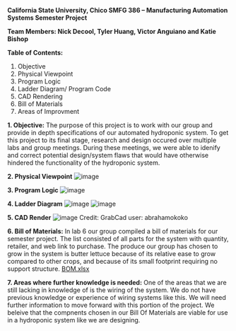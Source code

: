 

**California State University, Chico
SMFG 386 – Manufacturing Automation Systems
Semester Project**

**Team Members: Nick Decool, Tyler Huang, Victor Anguiano and Katie Bishop**

**Table of Contents:**
1. Objective
2. Physical Viewpoint
3. Program Logic
4. Ladder Diagram/ Program Code
5. CAD Rendering
6. Bill of Materials
7. Areas of Improvment 

**1. Objective:**
	The purpose of this project is to work with our group and provide in depth specifications of our automated hydroponic system. To get this project to its final stage, research and design occured over multiple labs and group meetings. During these meetings, we were able to idenify and correct potential design/system flaws that would have otherwise hindered the functionality of the hydroponic system.  




**2. Physical Viewpoint**
![image](https://user-images.githubusercontent.com/80664067/113379173-9eaecf80-932d-11eb-8b86-3c8fe463954d.png)


**3. Program Logic**
![image](https://user-images.githubusercontent.com/80721125/113385653-68794c00-933d-11eb-8d5c-486f0f4b8244.png)

**4. Ladder Diagram**
![image](https://user-images.githubusercontent.com/80664067/119056025-daa20080-b97e-11eb-9797-6d738c0d0ec6.png)
![image](https://user-images.githubusercontent.com/80664067/119056074-ef7e9400-b97e-11eb-8ad6-996a659a29e3.png)


**5. CAD Render**
![image](https://user-images.githubusercontent.com/80664067/119056289-4be1b380-b97f-11eb-92db-4704c50ec4bc.png)
Credit: GrabCad user: abrahamokoko


**6. Bill of Materials:**
	In lab 6 our group compiled a bill of materials for our semester project. The list consisted of all parts for the system with quantity, retailer, and web link to purchase. The produce our group has chosen to grow in the system is butter lettuce because of its relative ease to grow compared to other crops, and because of its small footprint requiring no support structure. 
[BOM.xlsx](https://github.com/kbishop9/team_3_semester_project/files/6247785/BOM.xlsx)	
	

**7. Areas where further knowledge is needed:**
	One of the areas that we are still lacking in knowledge of is the wiring of the system. We do not have previous knowledge or experience of wiring systems like this. We will need further information to move forward with this portion of the project. We beleive that the compnents chosen in our Bill Of Materials are viable for use in a hydroponic system like we are designing.

